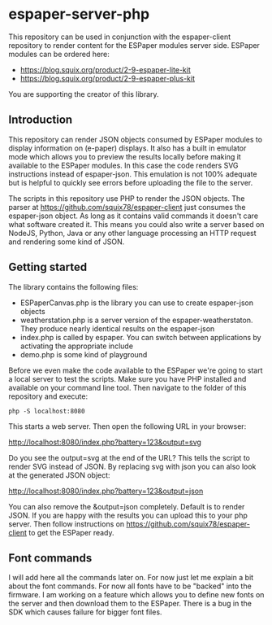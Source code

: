 # espaper-server-php

This repository can be used in conjunction with the  espaper-client repository to render content for the ESPaper modules server side. ESPaper modules can be ordered here:

 * <https://blog.squix.org/product/2-9-espaper-lite-kit>
 * <https://blog.squix.org/product/2-9-espaper-plus-kit>

 You are supporting the creator of this library.

## Introduction

This repository can render JSON objects consumed by ESPaper modules to display information on (e-paper) displays. It also has a built in emulator mode which allows you to preview the results locally before making it available to the ESPaper modules. In this case the code renders SVG instructions instead of espaper-json. This emulation is not 100% adequate but is helpful to quickly see errors before uploading the file to the server.

The scripts in this repository use PHP to render the JSON objects. The parser at <https://github.com/squix78/espaper-client> just consumes the espaper-json object. As long as it contains valid commands it doesn't care what software created it. This means you could also write a server based on NodeJS, Python, Java or any other language processing an HTTP request and rendering some kind of JSON.

## Getting started

The library contains the following files:

* ESPaperCanvas.php is the library you can use to create espaper-json objects
* weatherstation.php is a server version of the espaper-weatherstaton. They produce nearly identical results on the espaper-json
* index.php is called by espaper. You can switch between applications by activating the appropriate include
* demo.php is some kind of playground

Before we even make the code available to the ESPaper we're going to start a local server to test the scripts. Make sure you have PHP installed and available on your command line tool. Then navigate to the folder of this repository and execute:
```
php -S localhost:8080
```
This starts a web server. Then open the following URL in your browser:

<http://localhost:8080/index.php?battery=123&output=svg>

Do you see the output=svg at the end of the URL? This tells the script to render SVG instead of JSON. By replacing svg with json you can also look at the generated JSON object:

<http://localhost:8080/index.php?battery=123&output=json>

You can also remove the &output=json completely. Default is to render JSON. If you are happy with the results you can upload this to your php server. Then follow instructions on <https://github.com/squix78/espaper-client> to get the ESPaper ready.

## Font commands

I will add here all the commands later on. For now just let me explain a bit about the font commands. For now all fonts have to be "backed" into the firmware. I am working on a feature which allows you to define new fonts on the server and then download them to the ESPaper. There is a bug in the SDK which causes failure for bigger font files.   
